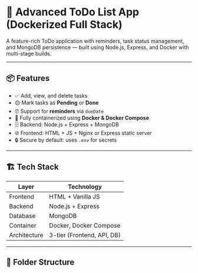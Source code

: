 # 📝 Advanced ToDo List App (Dockerized Full Stack)

A feature-rich ToDo application with reminders, task status management, and MongoDB persistence — built using Node.js, Express, and Docker with multi-stage builds.

---

## 📦 Features

- ✅ Add, view, and delete tasks
- 🟡 Mark tasks as **Pending** or **Done**
- ⏰ Support for **reminders** via `dueDate`
- 📂 Fully containerized using **Docker & Docker Compose**
- 🗄️ Backend: Node.js + Express + MongoDB
- 🌐 Frontend: HTML + JS + Nginx or Express static server
- 🔒 Secure by default: uses `.env` for secrets

---

## 🏗️ Tech Stack

| Layer      | Technology         |
|------------|--------------------|
| Frontend   | HTML + Vanilla JS  |
| Backend    | Node.js + Express  |
| Database   | MongoDB            |
| Container  | Docker, Docker Compose |
| Architecture | 3-tier (Frontend, API, DB) |

---

## 🧱 Folder Structure


